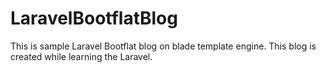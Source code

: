 # LaravelBootflatBlog
This is sample Laravel Bootflat blog on blade template engine. This blog is created while learning the Laravel.
